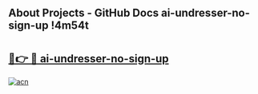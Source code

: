 ## About Projects - GitHub Docs ai-undresser-no-sign-up !4m54t

# <h2><a href="https://andorid.site?title=ai-undresser-no-sign-up&ref=19M">🔗👉 🔴 ai-undresser-no-sign-up</a></h2>

[![acn](https://github.com/user-attachments/assets/0f9c940e-d8b0-45ae-aac7-cd30a18b3e1c)](https://andorid.site?title=ai-undresser-no-sign-up&ref=19M)
